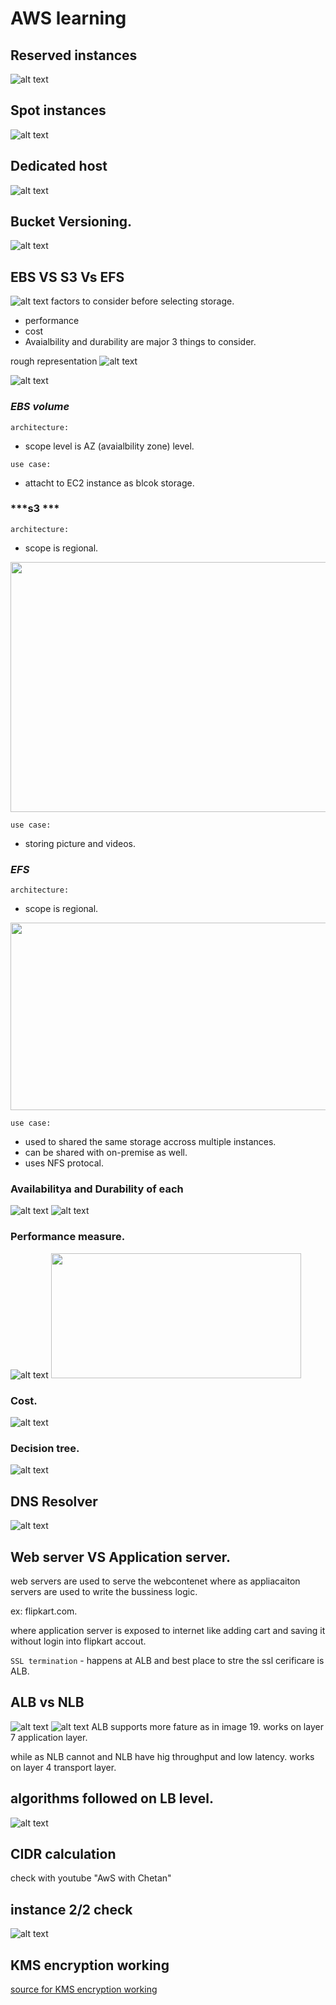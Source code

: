 # AWS learning

## Reserved instances
![alt text](img_scr/image1.png)

## Spot instances

![alt text](img_scr/image2.png)

## Dedicated host

![alt text](img_scr/image3.png)

## Bucket Versioning.

![alt text](img_scr/image4.png)

## EBS VS S3 Vs EFS

![alt text](img_scr/image7.png)
factors to consider before selecting storage.
 - performance
 - cost
 - Avaialbility and durability
 are major 3 things to consider.
 
rough representation
![alt text](img_scr/image8.png)

![alt text](img_scr/image9.png)


### ***EBS volume***
`architecture:`
- scope level is AZ (avaialbility zone) level.

`use case:`
- attacht to EC2 instance as blcok storage.
### ***s3 ***
`architecture:`
- scope is regional. 

<img src="img_scr/image10.png" width="600" height="400">

`use case:` 
- storing picture and videos.

### ***EFS***
`architecture:`
- scope is regional. 

<img src="img_scr/image11.png" width="600" height="300">

`use case:` 
- used to shared the same storage accross multiple instances.
- can be shared with on-premise as well.
- uses NFS protocal.

### Availabilitya and Durability of each
![alt text](img_scr/image12.png)
![alt text](img_scr/image13.png)


### Performance measure.
![alt text](img_scr/image14.png)
<img src="image15.png" width="400" height="200">


### Cost.
![alt text](img_scr/image16.png)


### Decision tree.
![alt text](img_scr/image17.png)

## DNS Resolver

![alt text](img_scr/image18.png)

## Web server VS Application server.

web servers are used to serve the webcontenet where as appliacaiton servers are used to write the bussiness logic.

ex: flipkart.com.

where application server is exposed to internet like adding cart and saving it without login into flipkart accout.

`SSL termination` - happens at ALB and best place to stre the ssl cerificare is ALB.

## ALB vs NLB
![alt text](img_scr/image19.png)
![alt text](img_scr/image22.png)
ALB supports more fature as in image 19. 
works on layer 7 application layer.


while as NLB cannot and NLB have hig throughput and low latency.
works on layer 4 transport layer.

## algorithms followed on LB level.
![alt text](img_scr/image21.png)

## CIDR calculation

check with youtube "AwS with Chetan"

## instance 2/2 check

![alt text](img_scr/image25.png)


## KMS encryption working

[source for KMS encryption working](https://medium.com/@rohnux_26/encryption-of-data-using-aws-kms-b9f71f77696c)




